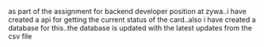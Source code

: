 as part of the assignment for backend developer position at zywa..i have created a api for getting the current status of the card..also i have created a database for this..the database is updated with the latest updates from the csv file
